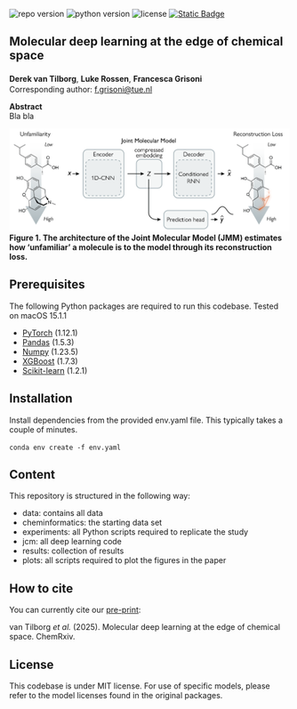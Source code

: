 ![repo version](https://img.shields.io/badge/Version-v.%201.0-green)
![python version](https://img.shields.io/badge/python-3.9_|_3.10_|_3.11-blue)
![license](https://img.shields.io/badge/license-MIT-orange)
[![Static Badge](https://img.shields.io/badge/ChemRxiv-10.26434/chemrxiv--2025--qj4k3)](https://doi.org/10.26434/chemrxiv-2025-qj4k3)


<h2 id="Title">Molecular deep learning at the edge of chemical space</h2>

**Derek van Tilborg**, **Luke Rossen**, **Francesca Grisoni**<sup>*</sup>\
<sup>*</sup>Corresponding author: f.grisoni@tue.nl

**Abstract**\
Bla bla

![Figure 1](img/fig1.png?raw=true "Figure1")
**Figure 1. The architecture of the Joint Molecular Model (JMM) estimates how ‘unfamiliar’ a molecule is to the model through its reconstruction loss.**

<!-- Prerequisites-->
<h2 id="Prerequisites">Prerequisites</h2>

The following Python packages are required to run this codebase. Tested on macOS 15.1.1
- [PyTorch](https://pytorch.org/) (1.12.1)
- [Pandas](https://pandas.pydata.org/) (1.5.3)
- [Numpy](https://numpy.org/) (1.23.5)
- [XGBoost](https://xgboost.readthedocs.io/) (1.7.3)
- [Scikit-learn](https://scikit-learn.org/) (1.2.1)


<h2 id="Installation">Installation</h2>
Install dependencies from the provided env.yaml file. This typically takes a couple of minutes.

```conda env create -f env.yaml```

<!-- Content-->
<h2 id="content">Content</h2>

This repository is structured in the following way:

- data: contains all data 
- cheminformatics: the starting data set
- experiments: all Python scripts required to replicate the study
- jcm: all deep learning code 
- results: collection of results
- plots: all scripts required to plot the figures in the paper


<!-- How to cite-->
<h2 id="How-to-cite">How to cite</h2>

You can currently cite our [pre-print](https://doi.org/10.26434/chemrxiv-2025-qj4k3):

van Tilborg *et al.* (2025). Molecular deep learning at the edge of chemical space. ChemRxiv.   


<!-- License-->
<h2 id="License">License</h2>

This codebase is under MIT license. For use of specific models, please refer to the model licenses found in the original 
packages.